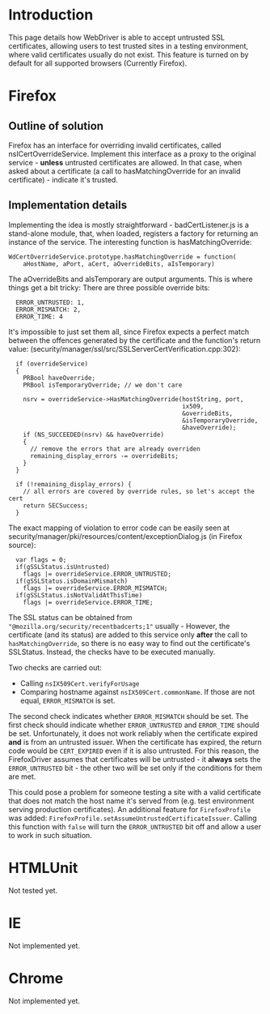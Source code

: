 # Introduction #
This page details how WebDriver is able to accept untrusted SSL certificates, allowing users to test trusted sites in a testing environment, where valid certificates usually do not exist. This feature is turned on by default for all supported browsers (Currently Firefox).

# Firefox #
## Outline of solution ##
Firefox has an interface for overriding invalid certificates, called nsICertOverrideService. Implement this interface as a proxy to the original service - **unless** untrusted certificates are allowed. In that case, when asked about a certificate (a call to hasMatchingOverride for an invalid certificate) - indicate it's trusted.

## Implementation details ##
Implementing the idea is mostly straightforward - badCertListener.js is a stand-alone module, that, when loaded, registers a factory for returning an instance of the service. The interesting function is hasMatchingOverride:
```
WdCertOverrideService.prototype.hasMatchingOverride = function(
    aHostName, aPort, aCert, aOverrideBits, aIsTemporary)
```
The aOverrideBits and aIsTemporary are output arguments. This is where things get a bit tricky:
There are three possible override bits:
```
  ERROR_UNTRUSTED: 1,
  ERROR_MISMATCH: 2,
  ERROR_TIME: 4
```

It's impossible to just set them all, since Firefox expects a perfect match between the offences generated by the certificate and the function's return value: (security/manager/ssl/src/SSLServerCertVerification.cpp:302):

```
  if (overrideService)
  {
    PRBool haveOverride;
    PRBool isTemporaryOverride; // we don't care
  
    nsrv = overrideService->HasMatchingOverride(hostString, port,
                                                ix509, 
                                                &overrideBits,
                                                &isTemporaryOverride, 
                                                &haveOverride);
    if (NS_SUCCEEDED(nsrv) && haveOverride) 
    {
      // remove the errors that are already overriden
      remaining_display_errors -= overrideBits;
    }
  }

  if (!remaining_display_errors) {
    // all errors are covered by override rules, so let's accept the cert
    return SECSuccess;
  }
```

The exact mapping of violation to error code can be easily seen at security/manager/pki/resources/content/exceptionDialog.js (in Firefox source):
```
  var flags = 0;
  if(gSSLStatus.isUntrusted)
    flags |= overrideService.ERROR_UNTRUSTED;
  if(gSSLStatus.isDomainMismatch)
    flags |= overrideService.ERROR_MISMATCH;
  if(gSSLStatus.isNotValidAtThisTime)
    flags |= overrideService.ERROR_TIME;
```

The SSL status can be obtained from ` "@mozilla.org/security/recentbadcerts;1" ` usually - However, the certificate (and its status) are added to this service only **after** the call to ` hasMatchingOverride `, so there is no easy way to find out the certificate's SSLStatus. Instead, the checks have to be executed manually.


Two checks are carried out:
  * Calling ` nsIX509Cert.verifyForUsage `
  * Comparing hostname against ` nsIX509Cert.commonName `. If those are not equal, ` ERROR_MISMATCH ` is set.

The second check indicates whether ` ERROR_MISMATCH ` should be set.
The first check should indicate whether ` ERROR_UNTRUSTED ` and ` ERROR_TIME ` should be set. Unfortunately, it does not work reliably when the certificate expired **and** is from an untrusted issuer. When the certificate has expired, the return code would be ` CERT_EXPIRED ` even if it is also untrusted. For this reason, the FirefoxDriver assumes that certificates will be untrusted - it **always** sets the ` ERROR_UNTRUSTED ` bit - the other two will be set only if the conditions for them are met.

This could pose a problem for someone testing a site with a valid certificate that does not match the host name it's served from (e.g. test environment serving production certificates). An additional feature for ` FirefoxProfile ` was added: ` FirefoxProfile.setAssumeUntrustedCertificateIssuer `. Calling this function with ` false ` will turn the ` ERROR_UNTRUSTED ` bit off and allow a user to work in such situation.

# HTMLUnit #
Not tested yet.

# IE #
Not implemented yet.

# Chrome #
Not implemented yet.